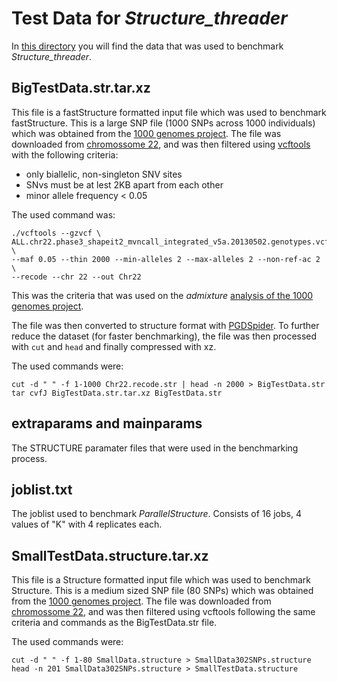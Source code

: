 # Test Data for  *Structure_threader*
In [this directory](https://github.com/StuntsPT/Structure_threader/tree/master/TestData) you will find the data that was used to benchmark *Structure_threader*.


## BigTestData.str.tar.xz
This file is a fastStructure formatted input file which was used to benchmark fastStructure. This is a large SNP file (1000 SNPs across 1000 individuals) which was obtained from the [1000 genomes project](http://www.1000genomes.org). The file was downloaded from [chromossome 22](http://ftp.1000genomes.ebi.ac.uk/vol1/ftp/release/20130502/ALL.chr22.phase3_shapeit2_mvncall_integrated_v5a.20130502.genotypes.vcf.gz), and was then filtered using [vcftools](https://github.com/vcftools/vcftoolshttps://github.com/vcftools/vcftools) with the following criteria:

* only biallelic, non-singleton SNV sites
* SNvs must be at lest 2KB apart from each other
* minor allele frequency < 0.05

The used command was:

    ./vcftools --gzvcf \
    ALL.chr22.phase3_shapeit2_mvncall_integrated_v5a.20130502.genotypes.vcf.gz \
    --maf 0.05 --thin 2000 --min-alleles 2 --max-alleles 2 --non-ref-ac 2 \
    --recode --chr 22 --out Chr22

This was the criteria that was used on the *admixture* [analysis of the 1000 genomes project](http://ftp.1000genomes.ebi.ac.uk/vol1/ftp/release/20130502/supporting/admixture_files/README.admixture_20141217).

The file was then converted to structure format with [PGDSpider](http://www.cmpg.unibe.ch/software/PGDSpider/).
To further reduce the dataset (for faster benchmarking), the file was then processed with `cut` and `head` and finally compressed with xz.

The used commands were:

    cut -d " " -f 1-1000 Chr22.recode.str | head -n 2000 > BigTestData.str
    tar cvfJ BigTestData.str.tar.xz BigTestData.str


## extraparams and mainparams
The STRUCTURE paramater files that were used in the benchmarking process.


## joblist.txt
The joblist used to benchmark *ParallelStructure*. Consists of 16 jobs, 4 values of "K" with 4 replicates each.


## SmallTestData.structure.tar.xz
This file is a Structure formatted input file which was used to benchmark Structure. This is a medium sized SNP file (80 SNPs) which was obtained from the [1000 genomes project](http://www.1000genomes.org). The file was downloaded from [chromossome 22](http://ftp.1000genomes.ebi.ac.uk/vol1/ftp/release/20130502/ALL.chr22.phase3_shapeit2_mvncall_integrated_v5a.20130502.genotypes.vcf.gz), and was then filtered using vcftools following the same criteria and commands as the BigTestData.str file.


The used commands were:

    cut -d " " -f 1-80 SmallData.structure > SmallData302SNPs.structure
    head -n 201 SmallData302SNPs.structure > SmallTestData.structure
